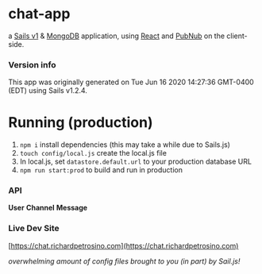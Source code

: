 # chat-app

a [Sails v1](https://sailsjs.com) & [MongoDB](https://www.mongodb.com/) application, using [React](https://reactjs.org/) and [PubNub](https://www.pubnub.com/) on the client-side.

### Version info

This app was originally generated on Tue Jun 16 2020 14:27:36 GMT-0400 (EDT) using Sails v1.2.4.

# Running (production)

1. `npm i` install dependencies (this may take a while due to Sails.js)
2. `touch config/local.js` create the local.js file
3. In local.js, set `datastore.default.url` to your production database URL
4. `npm run start:prod` to build and run in production

### API

**User**
**Channel**
**Message**

### Live Dev Site

[https://chat.richardpetrosino.com](https://chat.richardpetrosino.com)

_overwhelming amount of config files brought to you (in part) by Sail.js!_
